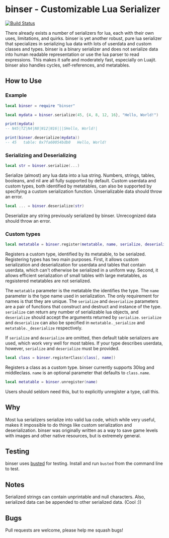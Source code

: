 # binser - Customizable Lua Serializer

[![Build Status](https://travis-ci.org/bakpakin/binser.png?branch=master)](https://travis-ci.org/bakpakin/binser)

There already exists a number of serializers for lua, each with their own uses,
limitations, and quirks. binser is yet another robust, pure lua serializer that
specializes in serializing lua data with lots of userdata and custom classes
and types. binser is a binary serializer and does not serialize data into
human readable representation or use the lua parser to read expressions. This
makes it safe and moderately fast, especially on Luajit. binser also handles
cycles, self-references, and metatables.

## How to Use

### Example
```lua
local binser = require "binser"

local mydata = binser.serialize(45, {4, 8, 12, 16}, "Hello, World!")

print(mydata)
-- N45|TZ|N4|N8|N12|N16|||SHello, World!|

print(binser.deserialize(mydata))
-- 45	table: 0x7fa60054bdb0	Hello, World!
```

### Serializing and Deserializing
```lua
local str = binser.serialize(...)
```
Serialize (almost) any lua data into a lua string. Numbers, strings, tables,
booleans, and nil are all fully supported by default. Custom userdata and custom
types, both identified by metatables, can also be supported by specifying a
custom serialization function. Unserializable data should throw an error.

```lua
local ... = binser.deserialize(str)
```
Deserialize any string previously serialized by binser. Unrecognized data should
throw an error.

### Custom types
```lua
local metatable = binser.register(metatable, name, serialize, deserialize)
```
Registers a custom type, identified by its metatable, to be serialzed.
Registering types has two main purposes. First, it allows custom serialization
and deserialization for userdata and tables that contain userdata, which can't
otherwise be serialized in a uniform way. Second, it allows efficient
serialization of small tables with large metatables, as regsistered metatables
are not serialized.

The `metatable` parameter is the metatable the identifies the type. The `name`
parameter is the type name used in serialization. The only requirement for names
is that they are unique. The `serialize` and `deserialize` parameters are
a pair of functions that construct and destruct and instance of the type.
`serialize` can return any number of serializable lua objects, and
`deserialize` should accept the arguments returned by `serialize`.
`serialize` and `deserialize` can also be specified in `metatable._serialize`
and `metatable._deserialize` respectively.

If `serialize` and `deserialize` are omitted, then default table serializers are
used, which work very well for most tables. If your type describes userdata,
however, `serialize` and `deserialize` must be provided.

```lua
local class = binser.registerClass(class[, name])
```
Registers a class as a custom type. binser currently supports 30log and
middleclass. `name` is an optional parameter that defaults to `class.name`.

```lua
local metatable = binser.unregister(name)
```
Users should seldom need this, but to explicitly unregister a type, call this.

## Why
Most lua serializers serialize into valid lua code, which while very useful,
makes it impossible to do things like custom serialization and
deserialization. binser was originally written as a way to save game levels
with images and other native resources, but is extremely general.

## Testing
binser uses [busted](http://olivinelabs.com/busted/) for testing. Install and
run `busted` from the command line to test.

## Notes
Serialized strings can contain unprintable and null characters. Also,
serialized data can be appended to other serialized data. (Cool :))

## Bugs
Pull requests are welcome, please help me squash bugs!
